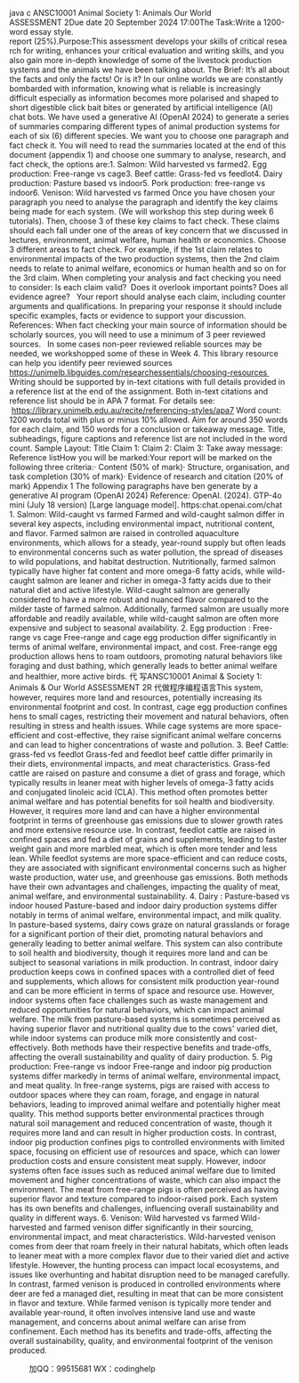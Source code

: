 java c
ANSC10001 Animal  Society 1: Animals  Our World
ASSESSMENT 2Due date 20 September 2024 17:00The Task:Write a 1200-word essay style. report (25%).Purpose:This assessment develops your skills of critical research for writing, enhances your critical evaluation and writing skills, and you also gain more in-depth knowledge of some of the livestock production systems and the animals we have been talking about.
The Brief:
It’s all about the facts and only the facts! Or is it? In our online worlds we are constantly bombarded with information, knowing what is reliable is increasingly difficult especially as information becomes more polarised and shaped to short digestible click bait bites or generated by artificial intelligence (AI) chat bots.
We have used a generative AI (OpenAI 2024) to generate a series of summaries comparing different types of animal production systems for each of six (6) different species.
We want you to choose one paragraph and fact check it.
You will need to read the summaries located at the end of this document (appendix 1) and choose one summary to analyse, research, and fact check, the options are:1. Salmon: Wild harvested vs farmed2. Egg production: Free-range vs cage3. Beef cattle: Grass-fed vs feedlot4. Dairy production: Pasture based vs indoor5. Pork production: free-range vs indoor6. Venison: Wild harvested vs farmed
Once you have chosen your paragraph you need to analyse the paragraph and identify the key claims being made for each system. (We will workshop this step during week 6 tutorials). Then, choose 3 of these key claims to fact check.
These claims should each fall under one of the areas of key concern that we discussed in lectures, environment, animal welfare, human health or economics. Choose 3 different areas to fact check. For example, if the 1st claim relates to environmental impacts of the two production systems, then the 2nd claim needs to relate to animal welfare, economics or human health and so on for the 3rd claim.
When completing your analysis and fact checking you need to consider: Is each claim valid?  Does it overlook important points? Does all evidence agree?  
Your report should analyse each claim, including counter arguments and qualifications. In preparing your response it should include specific examples, facts or evidence to support your discussion.
References: 
When fact checking your main source of information should be scholarly sources, you will need to use a minimum of 3 peer reviewed sources.  
In some cases non-peer reviewed reliable sources may be needed, we workshopped some of these in Week 4.
This library resource can help you identify peer reviewed sources https://unimelb.libguides.com/researchessentials/choosing-resources 
Writing should be supported by in-text citations with full details provided in a reference list at the end of the assignment. Both in-text citations and reference list should be in APA 7 format. For details see:  https://library.unimelb.edu.au/recite/referencing-styles/apa7
Word count: 
1200 words total with plus or minus 10% allowed. Aim for around 350 words for each claim, and 150 words for a conclusion or takeaway message. Title, subheadings, figure captions and reference list are not included in the word count.
Sample Layout:
Title
Claim 1:
Claim 2:
Claim 3:
Take away message:
Reference listHow you will be marked:Your report will be marked on the following three criteria:· Content (50% of mark)· Structure, organisation, and task completion (30% of mark)· Evidence of research and citation (20% of mark)
Appendix 1
The following paragraphs have ben generate by a generative AI program (OpenAI 2024)
Reference: OpenAI. (2024). GTP-4o mini (July 18 version) [Large language model]. https:chat.openai.com/chat 
1. Salmon: Wild-caught vs farmed
Farmed and wild-caught salmon differ in several key aspects, including environmental impact, nutritional content, and flavor. Farmed salmon are raised in controlled aquaculture environments, which allows for a steady, year-round supply but often leads to environmental concerns such as water pollution, the spread of diseases to wild populations, and habitat destruction. Nutritionally, farmed salmon typically have higher fat content and more omega-6 fatty acids, while wild-caught salmon are leaner and richer in omega-3 fatty acids due to their natural diet and active lifestyle. Wild-caught salmon are generally considered to have a more robust and nuanced flavor compared to the milder taste of farmed salmon. Additionally, farmed salmon are usually more affordable and readily available, while wild-caught salmon are often more expensive and subject to seasonal availability.
2. Egg production : Free-range vs cage
Free-range and cage egg production differ significantly in terms of animal welfare, environmental impact, and cost. Free-range egg production allows hens to roam outdoors, promoting natural behaviors like foraging and dust bathing, which generally leads to better animal welfare and healthier, more active birds. 代 写ANSC10001 Animal & Society 1: Animals & Our World ASSESSMENT 2R
代做程序编程语言This system, however, requires more land and resources, potentially increasing its environmental footprint and cost. In contrast, cage egg production confines hens to small cages, restricting their movement and natural behaviors, often resulting in stress and health issues. While cage systems are more space-efficient and cost-effective, they raise significant animal welfare concerns and can lead to higher concentrations of waste and pollution.
3. Beef Cattle: grass-fed vs feedlot
Grass-fed and feedlot beef cattle differ primarily in their diets, environmental impacts, and meat characteristics. Grass-fed cattle are raised on pasture and consume a diet of grass and forage, which typically results in leaner meat with higher levels of omega-3 fatty acids and conjugated linoleic acid (CLA). This method often promotes better animal welfare and has potential benefits for soil health and biodiversity. However, it requires more land and can have a higher environmental footprint in terms of greenhouse gas emissions due to slower growth rates and more extensive resource use. In contrast, feedlot cattle are raised in confined spaces and fed a diet of grains and supplements, leading to faster weight gain and more marbled meat, which is often more tender and less lean. While feedlot systems are more space-efficient and can reduce costs, they are associated with significant environmental concerns such as higher waste production, water use, and greenhouse gas emissions. Both methods have their own advantages and challenges, impacting the quality of meat, animal welfare, and environmental sustainability.
4. Dairy : Pasture-based vs indoor housed
Pasture-based and indoor dairy production systems differ notably in terms of animal welfare, environmental impact, and milk quality. In pasture-based systems, dairy cows graze on natural grasslands or forage for a significant portion of their diet, promoting natural behaviors and generally leading to better animal welfare. This system can also contribute to soil health and biodiversity, though it requires more land and can be subject to seasonal variations in milk production. In contrast, indoor dairy production keeps cows in confined spaces with a controlled diet of feed and supplements, which allows for consistent milk production year-round and can be more efficient in terms of space and resource use. However, indoor systems often face challenges such as waste management and reduced opportunities for natural behaviors, which can impact animal welfare. The milk from pasture-based systems is sometimes perceived as having superior flavor and nutritional quality due to the cows' varied diet, while indoor systems can produce milk more consistently and cost-effectively. Both methods have their respective benefits and trade-offs, affecting the overall sustainability and quality of dairy production.
5. Pig production: Free-range vs indoor
Free-range and indoor pig production systems differ markedly in terms of animal welfare, environmental impact, and meat quality. In free-range systems, pigs are raised with access to outdoor spaces where they can roam, forage, and engage in natural behaviors, leading to improved animal welfare and potentially higher meat quality. This method supports better environmental practices through natural soil management and reduced concentration of waste, though it requires more land and can result in higher production costs. In contrast, indoor pig production confines pigs to controlled environments with limited space, focusing on efficient use of resources and space, which can lower production costs and ensure consistent meat supply. However, indoor systems often face issues such as reduced animal welfare due to limited movement and higher concentrations of waste, which can also impact the environment. The meat from free-range pigs is often perceived as having superior flavor and texture compared to indoor-raised pork. Each system has its own benefits and challenges, influencing overall sustainability and quality in different ways.
6. Venison: Wild harvested vs farmed
Wild-harvested and farmed venison differ significantly in their sourcing, environmental impact, and meat characteristics. Wild-harvested venison comes from deer that roam freely in their natural habitats, which often leads to leaner meat with a more complex flavor due to their varied diet and active lifestyle. However, the hunting process can impact local ecosystems, and issues like overhunting and habitat disruption need to be managed carefully. In contrast, farmed venison is produced in controlled environments where deer are fed a managed diet, resulting in meat that can be more consistent in flavor and texture. While farmed venison is typically more tender and available year-round, it often involves intensive land use and waste management, and concerns about animal welfare can arise from confinement. Each method has its benefits and trade-offs, affecting the overall sustainability, quality, and environmental footprint of the venison produced.

         
加QQ：99515681  WX：codinghelp

